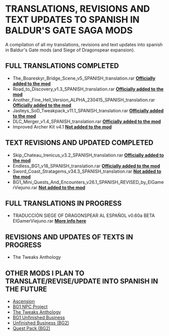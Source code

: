 # TRANSLATIONS, REVISIONS AND TEXT UPDATES TO SPANISH IN BALDUR'S GATE SAGA MODS
A compilation of all my translations, revisions and text updates into spanish in Baldur's Gate mods (and Siege of Dragonspear expansion).

## FULL TRANSLATIONS COMPLETED
- The_Boareskyr_Bridge_Scene_v5_SPANISH_translation.rar **[Officially added to the mod](https://github.com/Gibberlings3/The_Boareskyr_Bridge_Scene)**
- Road_to_Discovery_v1.3_SPANISH_translation.rar **[Officially added to the mod](https://github.com/Gibberlings3/Road_To_Discovery_for_SoD)**
- Another_Fine_Hell_Version_ALPHA_230415_SPANISH_translation.rar **[Officially added to the mod](https://github.com/Gibberlings3/Another_Fine_Hell)**
- Jasteys_SoD_Tweakpack_v11.1_SPANISH_translation.rar **[Officially added to the mod](https://github.com/Gibberlings3/Jasteys_SoD_Tweakpack)**
- DLC_Merger_v1.4_SPANISH_translation.rar **[Officially added to the mod](https://github.com/Argent77/A7-DlcMerger)**
- Improved Archer Kit v4.1 **[Not added to the mod](https://github.com/Argent77/A7-ImprovedArcher)**

## TEXT REVISIONS AND UPDATED COMPLETED
- Skip_Chateau_Irenicus_v3.2_SPANISH_translation.rar **[Officially added to the mod](https://github.com/Argent77/A7-SkipChateauIrenicus)**
- Endless_BG1_v18_SPANISH_translation.rar **[Officially added to the mod](https://github.com/Gibberlings3/EndlessBG1)**
- Sword_Coast_Stratagems_v34.3_SPANISH_translation.rar **[Not added to the mod](https://github.com/Gibberlings3/SwordCoastStratagems)**
- BG1_Mini_Quests_And_Encounters_v26.1_SPANISH_REVISED_by_ElGamerViejuno.rar **[Not added to the mod](https://github.com/Gibberlings3/BG_Quests_And_Encounters)**

## FULL TRANSLATIONS IN PROGRESS
- TRADUCCIÓN SIEGE OF DRAGONSPEAR AL ESPAÑOL v0.60a BETA ElGamerViejuno.rar **[More info here](https://github.com/ElGamerViejuno/translation-siege-of-dragonspear-into-spanish)**

## REVISIONS AND UPDATES OF TEXTS IN PROGRESS
- The Tweaks Anthology

## OTHER MODS I PLAN TO TRANSLATE/REVISE/UPDATE INTO SPANISH IN THE FUTURE
- [Ascension](https://github.com/InfinityMods/Ascension)
- [BG1 NPC Project](https://github.com/Gibberlings3/BG1NPC)
- [The Tweaks Anthology](https://github.com/Gibberlings3/Tweaks-Anthology)
- [BG1 Unfinished Business](https://github.com/Pocket-Plane-Group/bg1ub)
- [Unfinished Business (BG2)](https://github.com/Pocket-Plane-Group/UnfinishedBusiness)
- [Quest Pack (BG2)](https://www.pocketplane.net/quest-pack/)
